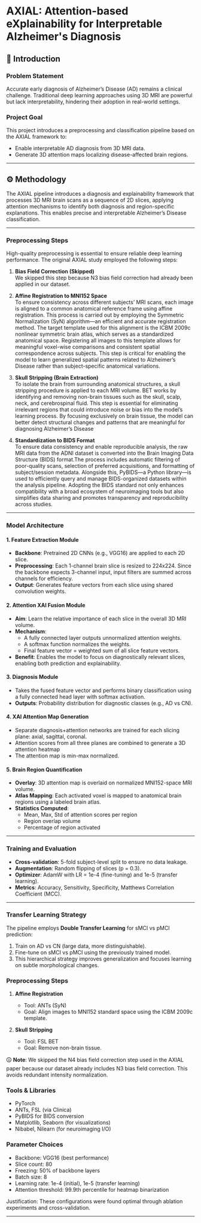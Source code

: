 # AXIAL: Attention-based eXplainability for Interpretable Alzheimer's Diagnosis

## 🧠 Introduction

### Problem Statement
Accurate early diagnosis of Alzheimer’s Disease (AD) remains a clinical challenge. Traditional deep learning approaches using 3D MRI are powerful but lack interpretability, hindering their adoption in real-world settings.

### Project Goal
This project introduces a preprocessing and classification pipeline based on the AXIAL framework to:
- Enable interpretable AD diagnosis from 3D MRI data.
- Generate 3D attention maps localizing disease-affected brain regions.

---


## ⚙️ Methodology


The AXIAL pipeline introduces a diagnosis and explainability framework that processes 3D MRI brain scans as a sequence of 2D slices, applying attention mechanisms to identify both diagnosis and region-specific explanations. This enables precise and interpretable Alzheimer’s Disease classification.

---

### Preprocessing Steps

High-quality preprocessing is essential to ensure reliable deep learning performance. The original AXIAL study employed the following steps:

1. **Bias Field Correction (Skipped)**  
   We skipped this step because N3 bias field correction had already been applied in our dataset.

2. **Affine Registration to MNI152 Space**  
   To ensure consistency across different subjects’ MRI scans, each image is aligned to a common anatomical reference frame using affine registration. This  process is carried out by employing the Symmetric Normalization (SyN) algorithm—an efficient and accurate registration method. The target template used for this alignment is the ICBM 2009c nonlinear symmetric brain atlas, which serves as a standardized anatomical space. Registering all images to this template allows for meaningful voxel-wise comparisons and consistent spatial correspondence across subjects. This step is critical for enabling the model to learn generalized spatial patterns related to Alzheimer’s Disease rather than subject-specific anatomical variations.

3. **Skull Stripping (Brain Extraction)**  
  To isolate the brain from surrounding anatomical structures, a skull stripping procedure is applied to each MRI volume. BET works by identifying and removing non-brain tissues such as the skull, scalp, neck, and cerebrospinal fluid. This step is essential for eliminating irrelevant regions that could introduce noise or bias into the model’s learning process. By focusing exclusively on brain tissue, the model can better detect structural changes and patterns that are meaningful for diagnosing Alzheimer’s Disease

4. **Standardization to BIDS Format**  
  To ensure data consistency and enable reproducible analysis, the raw MRI data from the ADNI dataset is converted into the Brain Imaging Data Structure (BIDS) format.The process includes automatic filtering of poor-quality scans, selection of preferred acquisitions, and formatting of subject/session metadata. Alongside this, PyBIDS—a Python library—is used to efficiently query and manage BIDS-organized datasets within the analysis pipeline. Adopting the BIDS standard not only enhances compatibility with a broad ecosystem of neuroimaging tools but also simplifies data sharing and promotes transparency and reproducibility across studies.
---

### Model Architecture

#### 1. Feature Extraction Module

- **Backbone**: Pretrained 2D CNNs (e.g., VGG16) are applied to each 2D slice.
- **Preprocessing**: Each 1-channel brain slice is resized to 224x224. Since the backbone expects 3-channel input, input filters are summed across channels for efficiency.
- **Output**: Generates feature vectors from each slice using shared convolution weights.

#### 2. Attention XAI Fusion Module

- **Aim**: Learn the relative importance of each slice in the overall 3D MRI volume.
- **Mechanism**:
  - A fully connected layer outputs unnormalized attention weights.
  - A softmax function normalizes the weights.
  - Final feature vector = weighted sum of all slice feature vectors.
- **Benefit**: Enables the model to focus on diagnostically relevant slices, enabling both prediction and explainability.

#### 3. Diagnosis Module

- Takes the fused feature vector and performs binary classification using a fully connected head layer with softmax activation.
- **Outputs**: Probability distribution for diagnostic classes (e.g., AD vs CN).

#### 4. XAI Attention Map Generation

- Separate diagnosis+attention networks are trained for each slicing plane: axial, sagittal, coronal.
- Attention scores from all three planes are combined to generate a 3D attention heatmap
- The attention map is min-max normalized.

#### 5. Brain Region Quantification

- **Overlay**: 3D attention map is overlaid on normalized MNI152-space MRI volume.
- **Atlas Mapping**: Each activated voxel is mapped to anatomical brain regions using a labeled brain atlas.
- **Statistics Computed**:
  - Mean, Max, Std of attention scores per region
  - Region overlap volume
  - Percentage of region activated

---

### Training and Evaluation

- **Cross-validation**: 5-fold subject-level split to ensure no data leakage.
- **Augmentation**: Random flipping of slices (p = 0.3).
- **Optimizer**: AdamW with LR = 1e-4 (fine-tuning) and 1e-5 (transfer learning).
- **Metrics**: Accuracy, Sensitivity, Specificity, Matthews Correlation Coefficient (MCC).

---

### Transfer Learning Strategy

The pipeline employs **Double Transfer Learning** for sMCI vs pMCI prediction:
1. Train on AD vs CN (large data, more distinguishable).
2. Fine-tune on sMCI vs pMCI using the previously trained model.
3. This hierarchical strategy improves generalization and focuses learning on subtle morphological changes.


### Preprocessing Steps

1. **Affine Registration**  
   - Tool: ANTs (SyN)  
   - Goal: Align images to MNI152 standard space using the ICBM 2009c template.

2. **Skull Stripping**  
   - Tool: FSL BET  
   - Goal: Remove non-brain tissue.

🛈 **Note**: We skipped the N4 bias field correction step used in the AXIAL paper because our dataset already includes N3 bias field correction. This avoids redundant intensity normalization.

### Tools & Libraries
- PyTorch
- ANTs, FSL (via Clinica)
- PyBIDS for BIDS conversion
- Matplotlib, Seaborn (for visualizations)
- Nibabel, Nilearn (for neuroimaging I/O)

### Parameter Choices
- Backbone: VGG16 (best performance)
- Slice count: 80
- Freezing: 50% of backbone layers
- Batch size: 8
- Learning rate: 1e-4 (initial), 1e-5 (transfer learning)
- Attention threshold: 99.9th percentile for heatmap binarization

Justification: These configurations were found optimal through ablation experiments and cross-validation.

---
